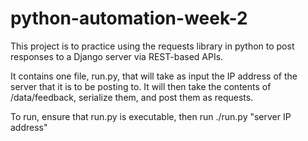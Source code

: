 # python-automation-week-2

This project is to practice using the requests library in python to post responses to a Django server via REST-based APIs.

It contains one file, run.py, that will take as input the IP address of the server that it is to be posting to. It will then take the contents of /data/feedback, serialize them, and post them as requests.

To run, ensure that run.py is executable, then run ./run.py "server IP address"
